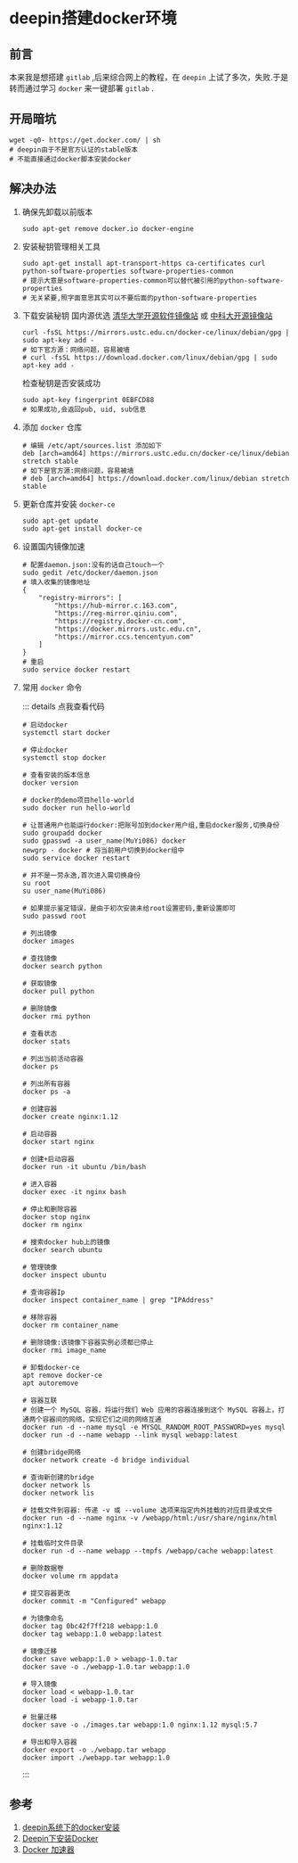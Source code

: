 # deepin搭建docker环境

## 前言
本来我是想搭建 `gitlab` ,后来综合网上的教程，在 `deepin` 上试了多次，失败.于是转而通过学习 `docker` 来一键部署 `gitlab` .

## 开局暗坑
```shell
wget -q0- https://get.docker.com/ | sh
# deepin由于不是官方认证的stable版本
# 不能直接通过docker脚本安装docker
```

## 解决办法
1. 确保先卸载以前版本
    ```shell
    sudo apt-get remove docker.io docker-engine
    ```
1. 安装秘钥管理相关工具
    ```shell
    sudo apt-get install apt-transport-https ca-certificates curl python-software-properties software-properties-common
    # 提示大意是software-properties-common可以替代被引用的python-software-properties
    # 无关紧要,照字面意思其实可以不要后面的python-software-properties
    ```

1. 下载安装秘钥
    国内源优选 [清华大学开源软件镜像站](https://mirrors.tuna.tsinghua.edu.cn/help/docker-ce/) 或 [中科大开源镜像站](http://mirrors.ustc.edu.cn/)
    ```shell
    curl -fsSL https://mirrors.ustc.edu.cn/docker-ce/linux/debian/gpg | sudo apt-key add -
    # 如下官方源：网络问题，容易被墙
    # curl -fsSL https://download.docker.com/linux/debian/gpg | sudo apt-key add -
    ```

    检查秘钥是否安装成功
    ```shell
    sudo apt-key fingerprint 0EBFCD88
    # 如果成功,会返回pub, uid, sub信息
    ```

1. 添加 `docker` 仓库
    ```shell
    # 编辑 /etc/apt/sources.list 添加如下
    deb [arch=amd64] https://mirrors.ustc.edu.cn/docker-ce/linux/debian stretch stable
    # 如下是官方源:网络问题，容易被墙
    # deb [arch=amd64] https://download.docker.com/linux/debian stretch stable
    ```

1. 更新仓库并安装 `docker-ce`
    ```shell
    sudo apt-get update
    sudo apt-get install docker-ce
    ```
1. 设置国内镜像加速

    ```shell
    # 配置daemon.json:没有的话自己touch一个
    sudo gedit /etc/docker/daemon.json
    # 填入收集的镜像地址
    {
        "registry-mirrors": [
            "https://hub-mirror.c.163.com",
            "https://reg-mirror.qiniu.com",
            "https://registry.docker-cn.com",
            "https://docker.mirrors.ustc.edu.cn",
            "https://mirror.ccs.tencentyun.com"
        ]
    }
    # 重启
    sudo service docker restart
    ```

1. 常用 `docker` 命令

    ::: details 点我查看代码
    ```shell
    # 启动docker
    systemctl start docker

    # 停止docker
    systemctl stop docker

    # 查看安装的版本信息
    docker version

    # docker的demo项目hello-world
    sudo docker run hello-world

    # 让普通用户也能运行docker:把账号加到docker用户组,重启docker服务,切换身份
    sudo groupadd docker
    sudo gpasswd -a user_name(MuYi086) docker
    newgrp - docker # 将当前用户切换到docker组中
    sudo service docker restart

    # 并不是一劳永逸,首次进入需切换身份
    su root
    su user_name(MuYi086)

    # 如果提示鉴定错误，是由于初次安装未给root设置密码,重新设置即可
    sudo passwd root

    # 列出镜像
    docker images

    # 查找镜像
    docker search python

    # 获取镜像
    docker pull python

    # 删除镜像
    docker rmi python

    # 查看状态
    docker stats 

    # 列出当前活动容器
    docker ps

    # 列出所有容器
    docker ps -a

    # 创建容器
    docker create nginx:1.12

    # 启动容器
    docker start nginx

    # 创建+启动容器
    docker run -it ubuntu /bin/bash

    # 进入容器
    docker exec -it nginx bash

    # 停止和删除容器
    docker stop nginx
    docker rm nginx

    # 搜索docker hub上的镜像
    docker search ubuntu

    # 管理镜像
    docker inspect ubuntu

    # 查询容器Ip
    docker inspect container_name | grep "IPAddress"

    # 移除容器
    docker rm container_name

    # 删除镜像:该镜像下容器实例必须都已停止
    docker rmi image_name

    # 卸载docker-ce
    apt remove docker-ce
    apt autoremove

    # 容器互联
    # 创建一个 MySQL 容器，将运行我们 Web 应用的容器连接到这个 MySQL 容器上，打通两个容器间的网络，实现它们之间的网络互通
    docker run -d --name mysql -e MYSQL_RANDOM_ROOT_PASSWORD=yes mysql
    docker run -d --name webapp --link mysql webapp:latest

    # 创建bridge网络
    docker network create -d bridge individual

    # 查询新创建的bridge
    docker network ls
    docker network lis

    # 挂载文件到容器: 传递 -v 或 --volume 选项来指定内外挂载的对应目录或文件
    docker run -d --name nginx -v /webapp/html:/usr/share/nginx/html nginx:1.12

    # 挂载临时文件目录
    docker run -d --name webapp --tmpfs /webapp/cache webapp:latest

    # 删除数据卷
    docker volume rm appdata

    # 提交容器更改
    docker commit -m "Configured" webapp

    # 为镜像命名
    docker tag 0bc42f7ff218 webapp:1.0
    docker tag webapp:1.0 webapp:latest

    # 镜像迁移
    docker save webapp:1.0 > webapp-1.0.tar
    docker save -o ./webapp-1.0.tar webapp:1.0

    # 导入镜像
    docker load < webapp-1.0.tar
    docker load -i webapp-1.0.tar

    # 批量迁移
    docker save -o ./images.tar webapp:1.0 nginx:1.12 mysql:5.7

    # 导出和导入容器
    docker export -o ./webapp.tar webapp
    docker import ./webapp.tar webapp:1.0

    ```
    :::

## 参考
1. [deepin系统下的docker安装](https://www.jianshu.com/p/8200a3a50806)
1. [Deepin下安装Docker](https://www.diandian100.cn/bce2e291.html)
1. [Docker 加速器](http://guide.daocloud.io/dcs/daocloud-9153151.html)